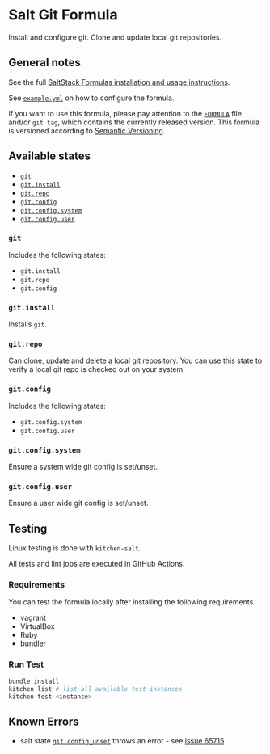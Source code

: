 # Salt Git Formula

Install and configure git.
Clone and update local git repositories.

## General notes

See the full [SaltStack Formulas installation and usage instructions][install].

See [`example.yml`](example.yml) on how to configure the formula.

If you want to use this formula, please pay attention to the [`FORMULA`](FORMULA) file and/or `git tag`,
which contains the currently released version.
This formula is versioned according to [Semantic Versioning](http://semver.org/).

## Available states

- [`git`](git/init.sls)
- [`git.install`](git/install.sls)
- [`git.repo`](git/repo.sls)
- [`git.config`](git/config/init.sls)
- [`git.config.system`](git/config/system.sls)
- [`git.config.user`](git/config/user.sls)

### `git`

Includes the following states:

- `git.install`
- `git.repo`
- `git.config`

### `git.install`

Installs `git`.

### `git.repo`

Can clone, update and delete a local git repository.
You can use this state to verify a local git repo is checked out on your system.

### `git.config`

Includes the following states:

- `git.config.system`
- `git.config.user`

### `git.config.system`

Ensure a system wide git config is set/unset.

### `git.config.user`

Ensure a user wide git config is set/unset.

## Testing

Linux testing is done with `kitchen-salt`.

All tests and lint jobs are executed in GitHub Actions.

### Requirements

You can test the formula locally after installing the following requirements.

- vagrant
- VirtualBox
- Ruby
- bundler

### Run Test

```bash
bundle install
kitchen list # list all available test instances
kitchen test <instance>
```

## Known Errors

- salt state [`git.config_unset`][config_unset] throws an error - see [issue 65715][issue]

[install]: https://docs.saltproject.io/en/latest/topics/development/conventions/formulas.html
[config_unset]: https://docs.saltproject.io/en/latest/ref/states/all/salt.states.git.html#salt.states.git.config_unset
[issue]: https://github.com/saltstack/salt/issues/65715
